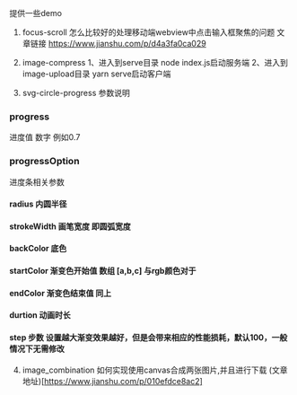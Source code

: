 提供一些demo

1. focus-scroll
怎么比较好的处理移动端webview中点击输入框聚焦的问题
文章链接
https://www.jianshu.com/p/d4a3fa0ca029


2. image-compress
1、进入到serve目录 node index.js启动服务端
2、进入到image-upload目录 yarn serve启动客户端

3. svg-circle-progress
参数说明

### progress
进度值 数字 例如0.7

### progressOption 
进度条相关参数
#### radius 内圆半径
#### strokeWidth 画笔宽度 即圆弧宽度
#### backColor 底色
#### startColor 渐变色开始值 数组 [a,b,c] 与rgb颜色对于
#### endColor 渐变色结束值 同上
#### durtion 动画时长
#### step 步数 设置越大渐变效果越好，但是会带来相应的性能损耗，默认100，一般情况下无需修改

4. image_combination
如何实现使用canvas合成两张图片,并且进行下载
(文章地址)[https://www.jianshu.com/p/010efdce8ac2]